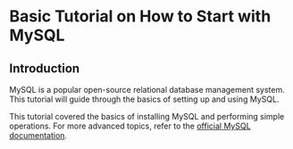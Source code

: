 # Basic Tutorial on How to Start with MySQL

## Introduction
MySQL is a popular open-source relational database management system. This tutorial will guide  through the basics of setting up and using MySQL.

This tutorial covered the basics of installing MySQL and performing simple operations. For more advanced topics, refer to the [official MySQL documentation](https://dev.mysql.com/doc/).
